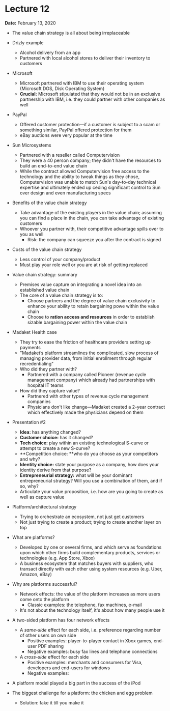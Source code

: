 # Lecture 12

**Date:** February 13, 2020

* The value chain strategy is all about being irreplaceable
* Drizly example
  * Alcohol delivery from an app
  * Partnered with local alcohol stores to deliver their inventory to customers
* Microsoft
  * Microsoft partnered with IBM to use their operating system (Microsoft DOS, Disk Operating System)
  * **Crucial:** Microsoft stipulated that they would not be in an exclusive partnership with IBM, i.e. they could partner with other companies as well
* PayPal
  * Offered customer protection—if a customer is subject to a scam or something similar, PayPal offered protection for them
  * eBay auctions were very popular at the time
* Sun Microsystems
  * Partnered with a reseller called Computervision
  * They were a 40 person company; they didn't have the resources to build an end-to-end value chain
  * While the contract allowed Computervision free access to the technology and the ability to tweak things as they chose, Computervision was unable to match Sun's day-to-day technical expertise and ultimately ended up ceding significant control to Sun over design and even manufacturing specs
* Benefits of the value chain strategy
  * Take advantage of the existing players in the value chain; assuming you can find a place in the chain, you can take advantage of existing customers
  * Whoever you partner with, their competitive advantage spills over to you as well
    * Risk: the company can squeeze you after the contract is signed
* Costs of the value chain strategy
  * Less control of your company/product
  * Must play your role well or you are at risk of getting replaced
* Value chain strategy: summary
  * Premises value capture on integrating a novel idea into an established value chain
  * The core of a value chain strategy is to:
    * Choose partners and the degree of value chain exclusivity to enhance your ability to retain bargaining powe within the value chain
    * Choose to **ration access and resources** in order to establish sizable bargaining power within the value chain
* Madaket Health case
  * They try to ease the friction of healthcare providers setting up payments
  * "Madaket’s platform streamlines the complicated, slow process of managing provider data, from initial enrollment through regular recredentialing"
  * Who did they partner with?
    * Partnered with a company called Pioneer (revenue cycle management company) which already had partnerships with hospital IT teams
  * How did they capture value?
    * Partnered with other types of revenue cycle management companies
    * Physicians don't like change—Madaket created a 2-year contract which effectively made the physicians depend on them
* Presentation #2
  * **Idea:** has anything changed?
  * **Customer choice:** has it changed?
  * **Tech choice:** play within an existing technological S-curve or attempt to create a new S-curve?
  * **Competition choice: **who do you choose as your competitors and why?
  * **Identity choice:** state your purpose as a company, how does your identity derive from that purpose?
  * **Entrepreneurial strategy:** what will be your dominant entrepreneurial strategy? Will you use a combination of them, and if so, why?
  * Articulate your value proposition, i.e. how are you going to create as well as capture value

* Platform/architectural strategy
  * Trying to orchestrate an ecosystem, not just get customers
  * Not just trying to create a product; trying to create another layer on top
* What are platforms?
  * Developed by one or several firms, and which serve as foundations upon which other firms build complementary products, services or technologies (e.g. App Store, Xbox)
  * A business ecosystem that matches buyers with suppliers, who transact directly with each other using system resources (e.g. Uber, Amazon, eBay)
* Why are platforms successful?
  * Network effects: the value of the platform increases as more users come onto the platform
    * Classic examples: the telephone, fax machines, e-mail
  * It's not about the technology itself, it's about how many people use it
* A two-sided platform has four network effects
  * A *same-side* effect for each side, i.e. preference regarding number of other users on own side
    * Positive examples: player-to-player contact in Xbox games, end-user PDF sharing
    * Negative examples: busy fax lines and telephone connections
  * A *cross-side* effect for each side
    * Positive examples: merchants and consumers for Visa, developers and end-users for windows
    * Negative examples: 
* A platform model played a big part in the success of the iPod
* The biggest challenge for a platform: the chicken and egg problem
  * Solution: fake it till you make it
